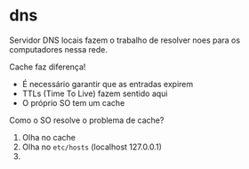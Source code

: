 # dns

Servidor DNS locais fazem o trabalho de resolver noes para os computadores nessa rede.

Cache faz diferença!
- É necessário garantir que as entradas expirem
- TTLs (Time To Live) fazem sentido aqui
- O próprio SO tem um cache

Como o SO resolve o problema de cache?
1. Olha no cache
2. Olha no `etc/hosts` (localhost 127.0.0.1)
3. 